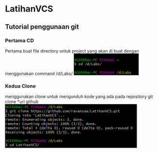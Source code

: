 # LatihanVCS
## Tutorial penggunaan git

### Pertama CD
Pertama buat file directory untuk project yang akan di buat dengan menggunakan command /d/Labs/ 
![Gambar](ScreenShot/ss1.png)
### Kedua Clone
menggunakan clone untuk mengunduh kode yang ada pada repository
git clone *url github
![Gambar](ScreenShot/ss2.png)